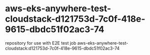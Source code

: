 # aws-eks-anywhere-test-cloudstack-d121753d-7c0f-418e-9615-dbdc51f02ac3-74
repository for use with E2E test job aws-eks-anywhere-test-cloudstack:d121753d-7c0f-418e-9615-dbdc51f02ac3-74
